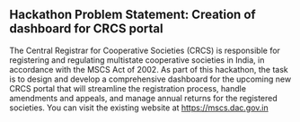 ## Hackathon Problem Statement: Creation of dashboard for CRCS portal
The Central Registrar for Cooperative Societies (CRCS) is responsible for registering and 
regulating multistate cooperative societies in India, in accordance with the MSCS Act of 2002. 
As part of this hackathon, the task is to design and develop a comprehensive dashboard for the 
upcoming new CRCS portal that will streamline the registration process, handle amendments and 
appeals, and manage annual returns for the registered societies.
You can visit the existing website at https://mscs.dac.gov.in
